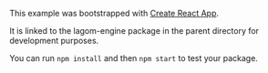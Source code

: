 This example was bootstrapped with [Create React App](https://github.com/facebook/create-react-app).

It is linked to the lagom-engine package in the parent directory for development purposes.

You can run `npm install` and then `npm start` to test your package.
